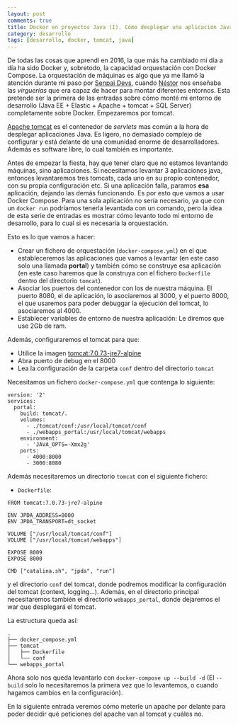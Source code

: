```yaml
---
layout: post
comments: true
title: Docker en proyectos Java (I). Cómo desplegar una aplicación Java en tomcat usando Docker
category: desarrollo
tags: [desarrollo, docker, tomcat, java]
---
```


De todas las cosas que aprendí en 2016, la que más ha cambiado mi día a día ha sido Docker y, sobretodo, la capacidad orquestación con Docker Compose. La orquestación de máquinas es algo que ya me llamó la atención durante mi paso por [Senpai Devs](http://senpaidevs.com), cuando [Néstor](http://nestorsalceda.com) nos enseñaba las _virguerías_ que era capaz de hacer para montar diferentes entornos. Esta pretende ser la primera de las entradas sobre cómo monté mi entorno de desarrollo (Java EE + Elastic + Apache + tomcat + SQL Server) completamente sobre Docker. Empezaremos por tomcat.

[Apache tomcat](http://tomcat.apache.org) es el contenedor de _servlets_ mas común a la hora de desplegar aplicaciones Java. Es ligero, no demasiado complejo de configurar y está delante de una comunidad enorme de desarrolladores. Además es software libre, lo cual también es importante.

Antes de empezar la fiesta, hay que tener claro que no estamos levantando máquinas, sino aplicaciones. Si necesitamos levantar 3 aplicaciones java, entonces levantaremos tres tomcats, cada uno en su propio contenedor, con su propia configuración etc. Si una aplicación falla, paramos **esa** aplicación, dejando las demás funcionando. Es por esto que vamos a usar Docker Compose. Para una sola aplicación no sería necesario, ya que con un `docker run` podríamos tenerla levantada con un comando, pero la idea de esta serie de entradas es mostrar cómo levanto todo mi entorno de desarrollo, para lo cual si es necesaria la orquestación.

Esto es lo que vamos a hacer:

- Crear un fichero de orquestación (`docker-compose.yml`) en el que estableceremos las aplicaciones que vamos a levantar (en este caso solo una llamada **portal**) y también cómo se construye esa aplicación (en este caso haremos que la construya con el fichero `Dockerfile` dentro del directorio `tomcat`).
- Asociar los puertos del contenedor con los de nuestra máquina. El puerto 8080, el de aplicación, lo asociaremos al 3000, y el puerto 8000, el que usaremos para poder debuggar la ejecución del tomcat, lo asociaremos al 4000.
- Establecer variables de entorno de nuestra aplicación: Le diremos que use 2Gb de ram.

Además, configuraremos el tomcat para que:

- Utilice la imagen [tomcat:7.0.73-jre7-alpine](https://github.com/docker-library/tomcat/blob/1651e929e7d4c9785b602cb93cdd2503573c3834/7/jre7-alpine/Dockerfile)
- Abra puerto de debug en el 8000
- Lea la configuración de la carpeta `conf` dentro del directorio `tomcat`

Necesitamos un fichero `docker-compose.yml` que contenga lo siguiente:

```
version: '2'
services:
  portal:
    build: tomcat/.
    volumes:
      - ./tomcat/conf:/usr/local/tomcat/conf
      - ./webapps_portal:/usr/local/tomcat/webapps
    environment:
      - 'JAVA_OPTS=-Xmx2g'
    ports:
      - 4000:8000
      - 3000:8080
```

Además necesitaremos un directorio `tomcat` con el siguiente fichero:

- `Dockerfile`:

```
FROM tomcat:7.0.73-jre7-alpine

ENV JPDA_ADDRESS=8000
ENV JPDA_TRANSPORT=dt_socket

VOLUME ["/usr/local/tomcat/conf"]
VOLUME ["/usr/local/tomcat/webapps"]

EXPOSE 8009
EXPOSE 8000

CMD ["catalina.sh", "jpda", "run"]
```

y el directorio `conf` del tomcat, donde podremos modificar la configuración del tomcat (context, logging...). Además, en el directorio principal necesitaremos también el directorio `webapps_portal`, donde dejaremos el war que desplegará el tomcat.

La estructura queda así:

```
.
├── docker_compose.yml
├── tomcat
│   ├── Dockerfile
│   └── conf
└── webapps_portal
```

Ahora solo nos queda levantarlo con `docker-compose up --build -d` (El `--build` solo lo necesitaremos la primera vez que lo levantemos, o cuando hagamos cambios en la configuración).

En la siguiente entrada veremos cómo meterle un apache por delante para poder decidir qué peticiones del apache van al tomcat y cuáles no.
